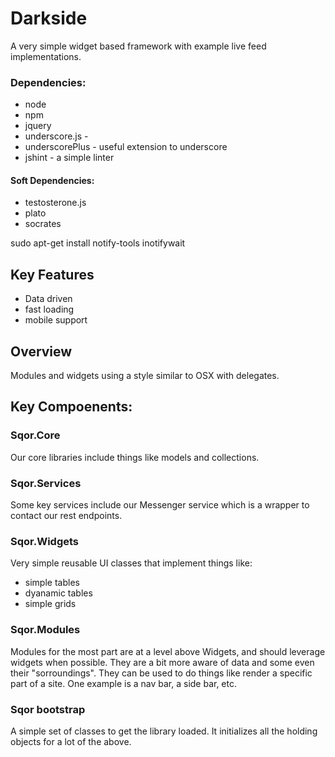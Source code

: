 # Darkside
A very simple widget based framework with example live feed implementations.

### Dependencies:
- node
- npm
- jquery
- underscore.js -
- underscorePlus - useful extension to underscore
- jshint - a simple linter

#### Soft Dependencies:
- testosterone.js
- plato
- socrates

sudo apt-get install notify-tools
inotifywait



## Key Features
- Data driven
- fast loading
- mobile support

## Overview

Modules and widgets using a style similar to OSX with delegates. 



## Key Compoenents:

### Sqor.Core
Our core libraries include things like models and  collections.

### Sqor.Services
Some key services include our Messenger service which is a wrapper
to contact our rest endpoints.


### Sqor.Widgets
Very simple reusable UI classes that implement things like:
 - simple tables
 - dyanamic tables
 - simple grids

### Sqor.Modules
Modules for the most part are at a level above Widgets, and should leverage
widgets when possible. They are a bit more aware of data and some even their
"sorroundings". They can be used to do things like render a specific part
of a site. One example is a nav bar, a side bar, etc.



### Sqor bootstrap
A simple set of classes to get the library loaded. It initializes all the 
holding objects for a lot of the above.
